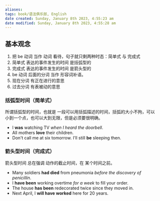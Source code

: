 ```yaml
---
aliases: 
tags: book/语法俱乐部, English
date created: Sunday, January 8th 2023, 4:55:23 am
date modified: Sunday, January 8th 2023, 4:55:28 am
---
```


## 基本观念

1. 把 be 动词 当作 动词 看待，句子就只剩两种时态：简单式 与 完成式
2. 简单式 表达的事件发生的时间 是括弧型的
3. 完成式 表达的事件发生的时间 是箭头型的
4. be 动词 后面的分词 当作 形容词补语。
5. 现在分词 有正在进行的意思
6. 过去分词 有表被动的意思

### 括弧型时间（简单式）

所谓括弧型的时间，也就是 一段可以用括弧描述的时间，括弧的大小不拘，可以小到一个点，也可以大到无限，但是必须要很明确。

- I **was** watching TV *when I heard the doorbell*.
- All mothers **love** their children.
- Don't call me at six tomorrow. I'll still **be** sleeping then.

### 箭头型时间（完成式）

箭头型时间 总在强调 动作的截止时间，在 某个时间之前。

- Many soldiers **had died** from pneumonia *before the discovery of penicillin*.
- I **have been** working overtime *for a week* to fill your order.
- The house **has been** redecorated twice since they moved in.
- Next April, I **will have worked** here for 20 years.

